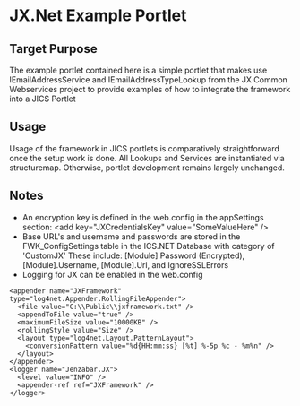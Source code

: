 ﻿# JX.Net Example Portlet
## Target Purpose
The example portlet contained here is a simple portlet that makes use IEmailAddressService and IEmailAddressTypeLookup from the JX Common Webservices project to provide examples of how to integrate the framework into a JICS Portlet

## Usage
Usage of the framework in JICS portlets is comparatively straightforward once the setup work is done.  All Lookups and Services are instantiated via structuremap.  Otherwise, portlet development remains largely unchanged.

## Notes
* An encryption key is defined in the web.config in the appSettings section: \<add key="JXCredentialsKey" value="SomeValueHere" /> 
* Base URL's and username and passwords are stored in the FWK_ConfigSettings table in the ICS.NET Database with category of 'CustomJX' These include: [Module].Password (Encrypted), [Module].Username, [Module].Url, and IgnoreSSLErrors
* Logging for JX can be enabled in the web.config
```
<appender name="JXFramework" type="log4net.Appender.RollingFileAppender">
  <file value="C:\\Public\\jxframework.txt" />
  <appendToFile value="true" />
  <maximumFileSize value="10000KB" />
  <rollingStyle value="Size" />
  <layout type="log4net.Layout.PatternLayout">
	<conversionPattern value="%d{HH:mm:ss} [%t] %-5p %c - %m%n" />
  </layout>
</appender>
<logger name="Jenzabar.JX">
  <level value="INFO" />
  <appender-ref ref="JXFramework" />
</logger>
```
